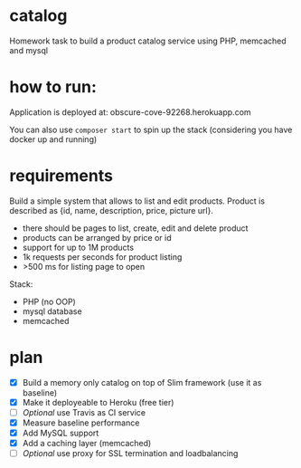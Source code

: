 # catalog
Homework task to build a product catalog service using PHP, memcached and mysql

# how to run:

Application is deployed at: obscure-cove-92268.herokuapp.com

You can also use `composer start` to spin up the stack (considering you have docker up and running)


# requirements

Build a simple system that allows to list and edit products. Product is described as {id, name, description, price, picture url}.

* there should be pages to list, create, edit and delete product
* products can be arranged by price or id
* support for up to 1M products
* 1k requests per seconds for product listing
* \>500 ms for listing page to open

Stack:
* PHP (no OOP)
* mysql database
* memcached

# plan

- [x] Build a memory only catalog on top of Slim framework (use it as baseline)
- [x] Make it deployeable to Heroku (free tier)
- [ ] *Optional* use Travis as CI service
- [x] Measure baseline performance
- [x] Add MySQL support
- [x] Add a caching layer (memcached)
- [ ] *Optional* use proxy for SSL termination and loadbalancing
